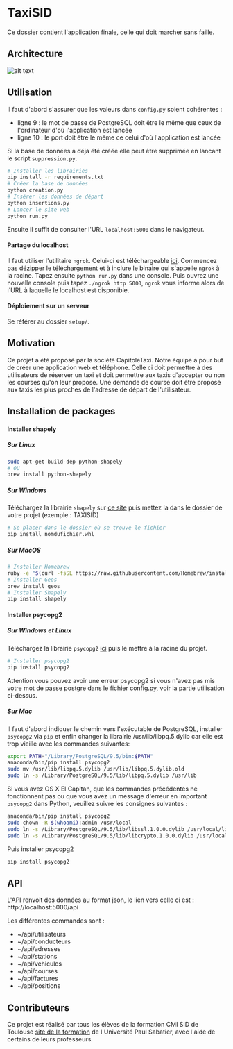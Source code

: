 # TaxiSID

Ce dossier contient l'application finale, celle qui doit marcher sans faille.


## Architecture

![alt text](doc/architecture.png)


## Utilisation

Il faut d'abord s'assurer que les valeurs dans ``config.py`` soient cohérentes :
- ligne 9 : le mot de passe de PostgreSQL doit être le même que ceux de l'ordinateur d'où l'application est lancée
- ligne 10 : le port doit être le même ce celui d'où l'application est lancée

Si la base de données a déjà été créée elle peut être supprimée en lancant le script ``suppression.py``.

```sh
# Installer les librairies
pip install -r requirements.txt
# Créer la base de données
python creation.py
# Insérer les données de départ
python insertions.py
# Lancer le site web
python run.py
```

Ensuite il suffit de consulter l'URL ``localhost:5000`` dans le navigateur.

#### Partage du localhost

Il faut utiliser l'utilitaire ``ngrok``. Celui-ci est téléchargeable [ici](https://ngrok.com/download). Commencez pas dézipper le téléchargement et à inclure le binaire qui s'appelle ``ngrok`` à la racine. Tapez ensuite ``python run.py`` dans une console. Puis ouvrez une nouvelle console puis tapez ``./ngrok http 5000``, ``ngrok`` vous informe alors de l'URL à laquelle le localhost est disponible.

#### Déploiement sur un serveur

Se référer au dossier ``setup/``.


## Motivation

Ce projet a été proposé par la société CapitoleTaxi. Notre équipe a pour but de créer une application web et téléphone. Celle ci doit permettre à des utilisateurs de réserver un taxi et doit permettre aux taxis d'accepter ou non les courses qu'on leur propose. Une demande de course doit être proposé aux taxis les plus proches de l'adresse de départ de l'utilisateur.


## Installation de packages

#### Installer shapely

##### Sur Linux

```sh
sudo apt-get build-dep python-shapely
# OU
brew install python-shapely
```

##### Sur Windows
  
Téléchargez la librairie ``shapely`` sur [ce site](http://www.lfd.uci.edu/~gohlke/pythonlibs/#shapely) puis mettez la dans le dossier de votre projet (exemple : TAXISID)

```sh
# Se placer dans le dossier où se trouve le fichier
pip install nomdufichier.whl
```

##### Sur MacOS

```sh
# Installer Homebrew
ruby -e "$(curl -fsSL https://raw.githubusercontent.com/Homebrew/install/master/install)"
# Installer Geos
brew install geos
# Installer Shapely
pip install shapely
```

#### Installer psycopg2

##### Sur Windows et Linux

Téléchargez la librairie ``psycopg2`` [ici](http://www.lfd.uci.edu/~gohlke/pythonlibs/#psycopg) puis le mettre à la racine du projet.

```sh
# Installer psycopg2
pip install psycopg2
```

Attention vous pouvez avoir une erreur psycopg2 si vous n'avez pas mis votre mot de passe postgre dans le fichier config.py, voir la partie utilisation ci-dessus.

##### Sur Mac

Il faut d'abord indiquer le chemin vers l'exécutable de PostgreSQL, installer ``psycopg2`` via ``pip`` et enfin changer la librairie /usr/lib/libpq.5.dylib car elle est trop vieille avec les commandes suivantes:

```sh
export PATH="/Library/PostgreSQL/9.5/bin:$PATH"
anaconda/bin/pip install psycopg2
sudo mv /usr/lib/libpq.5.dylib /usr/lib/libpq.5.dylib.old
sudo ln -s /Library/PostgreSQL/9.5/lib/libpq.5.dylib /usr/lib
```

Si vous avez OS X El Capitan, que les commandes précédentes ne fonctionnent pas ou que vous avez un message d'erreur en important ``psycopg2`` dans Python, veuillez suivre les consignes suivantes :

```sh
anaconda/bin/pip install psycopg2
sudo chown -R $(whoami):admin /usr/local
sudo ln -s /Library/PostgreSQL/9.5/lib/libssl.1.0.0.dylib /usr/local/lib/
sudo ln -s /Library/PostgreSQL/9.5/lib/libcrypto.1.0.0.dylib /usr/local/lib/
```

Puis installer psycopg2

```sh
pip install psycopg2
```


## API

L'API renvoit des données au format json, le lien vers celle ci est : http://localhost:5000/api

Les différentes commandes sont :
- ~/api/utilisateurs
- ~/api/conducteurs
- ~/api/adresses
- ~/api/stations
- ~/api/vehicules
- ~/api/courses
- ~/api/factures
- ~/api/positions


## Contributeurs

Ce projet est réalisé par tous les élèves de la formation CMI SID de Toulouse [site de la formation](https://cmisid.univ-tlse3.fr/) de l'Université Paul Sabatier, avec l'aide de certains de leurs professeurs.
